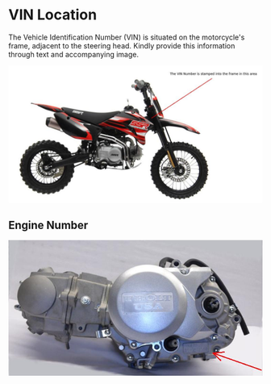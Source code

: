 # VIN Location

The Vehicle Identification Number (VIN) is situated on the motorcycle's frame, adjacent to the steering head. Kindly provide this information through text and accompanying image.

![VIN Number](../../static/img/VIN-NUMBER-LOCATION.jpg "VIN Number")

## Engine Number

![Engine Number](../../static/img/VIN-Engine-Number.jpg "Engine Number")

